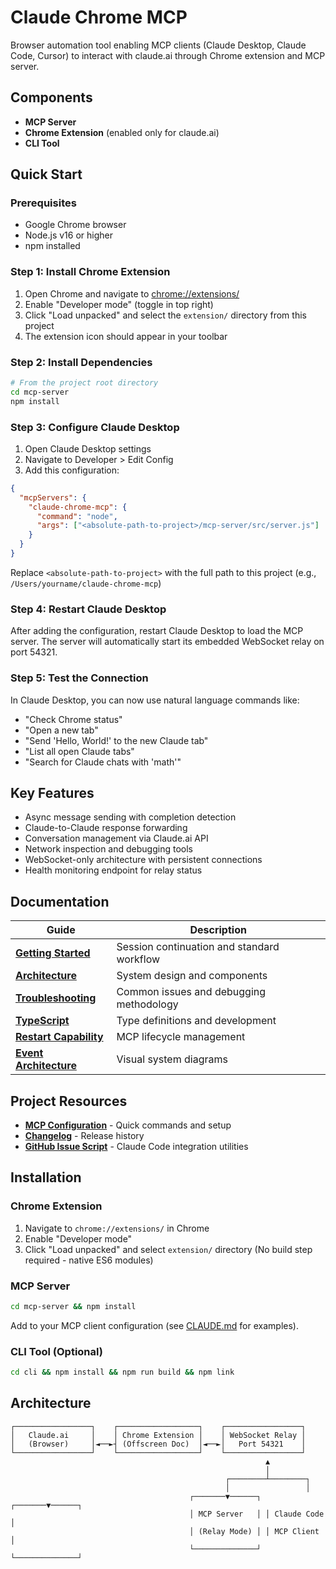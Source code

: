 # Claude Chrome MCP

Browser automation tool enabling MCP clients (Claude Desktop, Claude Code, Cursor) to interact with claude.ai through Chrome extension and MCP server.

## Components
- **MCP Server**
- **Chrome Extension** (enabled only for claude.ai)
- **CLI Tool**

## Quick Start

### Prerequisites
- Google Chrome browser
- Node.js v16 or higher
- npm installed

### Step 1: Install Chrome Extension
1. Open Chrome and navigate to [chrome://extensions/](chrome://extensions/)
2. Enable "Developer mode" (toggle in top right)
3. Click "Load unpacked" and select the `extension/` directory from this project
4. The extension icon should appear in your toolbar

### Step 2: Install Dependencies
```bash
# From the project root directory
cd mcp-server
npm install
```

### Step 3: Configure Claude Desktop
1. Open Claude Desktop settings
2. Navigate to Developer > Edit Config
3. Add this configuration:
```json
{
  "mcpServers": {
    "claude-chrome-mcp": {
      "command": "node",
      "args": ["<absolute-path-to-project>/mcp-server/src/server.js"]
    }
  }
}
```
Replace `<absolute-path-to-project>` with the full path to this project (e.g., `/Users/yourname/claude-chrome-mcp`)

### Step 4: Restart Claude Desktop
After adding the configuration, restart Claude Desktop to load the MCP server. The server will automatically start its embedded WebSocket relay on port 54321.

### Step 5: Test the Connection
In Claude Desktop, you can now use natural language commands like:
- "Check Chrome status"
- "Open a new tab"
- "Send 'Hello, World!' to the new Claude tab"
- "List all open Claude tabs"
- "Search for Claude chats with 'math'"

## Key Features

- Async message sending with completion detection
- Claude-to-Claude response forwarding
- Conversation management via Claude.ai API
- Network inspection and debugging tools
- WebSocket-only architecture with persistent connections
- Health monitoring endpoint for relay status

## Documentation

| Guide | Description |
|-------|-------------|
| [**Getting Started**](docs/CONTINUATION.md) | Session continuation and standard workflow |
| [**Architecture**](docs/ARCHITECTURE.md) | System design and components |
| [**Troubleshooting**](docs/TROUBLESHOOTING.md) | Common issues and debugging methodology |
| [**TypeScript**](docs/TYPESCRIPT.md) | Type definitions and development |
| [**Restart Capability**](docs/RESTART-CAPABILITY.md) | MCP lifecycle management |
| [**Event Architecture**](docs/event-driven-architecture-diagram.md) | Visual system diagrams |

## Project Resources

- [**MCP Configuration**](CLAUDE.md) - Quick commands and setup
- [**Changelog**](CHANGELOG.md) - Release history  
- [**GitHub Issue Script**](docs/create-claude-code-issue.sh) - Claude Code integration utilities

## Installation

### Chrome Extension
1. Navigate to `chrome://extensions/` in Chrome
2. Enable "Developer mode" 
3. Click "Load unpacked" and select `extension/` directory
   (No build step required - native ES6 modules)


### MCP Server
```bash
cd mcp-server && npm install
```

Add to your MCP client configuration (see [CLAUDE.md](CLAUDE.md) for examples).

### CLI Tool (Optional)
```bash
cd cli && npm install && npm run build && npm link
```

## Architecture

```
┌─────────────────┐    ┌──────────────────┐    ┌─────────────────┐
│   Claude.ai     │    │ Chrome Extension │    │ WebSocket Relay │
│   (Browser)     │◄──►┤ (Offscreen Doc)  │◄──►│   Port 54321    │
└─────────────────┘    └──────────────────┘    └─────────────────┘
                                                         ▲
                                                         │
                                                ┌────────┴────────┐
                                                │                 │
                                        ┌───────▼──────┐ ┌───────▼──────┐
                                        │ MCP Server   │ │ Claude Code  │
                                        │ (Relay Mode) │ │ MCP Client   │
                                        └──────────────┘ └──────────────┘
```
